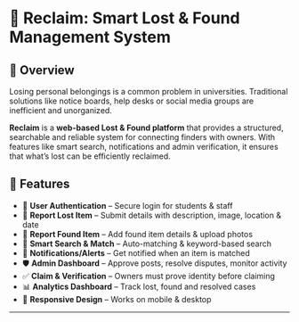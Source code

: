 # 🧩 Reclaim: Smart Lost & Found Management System  

## 📌 Overview  
Losing personal belongings is a common problem in universities. Traditional solutions like notice boards, help desks or social media groups are inefficient and unorganized.  

**Reclaim** is a **web-based Lost & Found platform** that provides a structured, searchable and reliable system for connecting finders with owners. 
With features like smart search, notifications and admin verification, it ensures that what’s lost can be efficiently reclaimed.  


## 🚀 Features  
- 🔐 **User Authentication** – Secure login for students & staff  
- 📝 **Report Lost Item** – Submit details with description, image, location & date  
- 🎯 **Report Found Item** – Add found item details & upload photos  
- 🔎 **Smart Search & Match** – Auto-matching & keyword-based search  
- 🔔 **Notifications/Alerts** – Get notified when an item is matched  
- 🛡 **Admin Dashboard** – Approve posts, resolve disputes, monitor activity  
- ✅ **Claim & Verification** – Owners must prove identity before claiming  
- 📊 **Analytics Dashboard** – Track lost, found and resolved cases  
- 📱 **Responsive Design** – Works on mobile & desktop  

---
